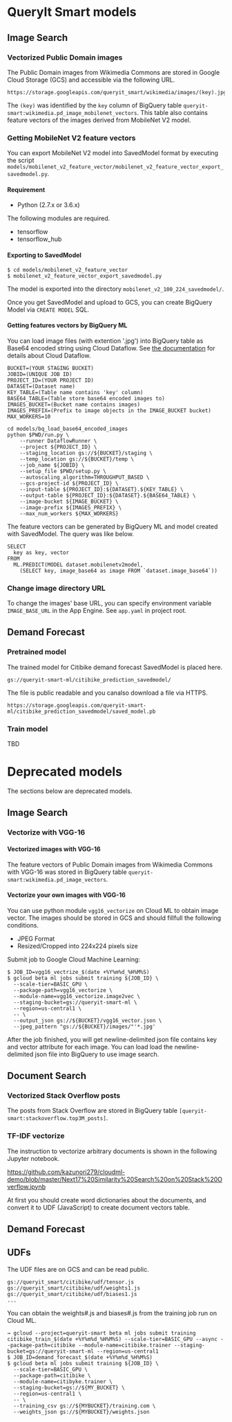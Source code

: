 # QueryIt Smart models

## Image Search

### Vectorized Public Domain images

The Public Domain images from Wikimedia Commons are stored in Google Cloud Storage (GCS) and accessible via the following URL.

```
https://storage.googleapis.com/queryit_smart/wikimedia/images/(key).jpg
```

The `(key)` was identified by the `key` column of BigQuery table `queryit-smart:wikimedia.pd_image_mobilenet_vectors`.
This table also contains feature vectors of the images derived from MobileNet V2 model.

### Getting MobileNet V2 feature vectors

You can export MobileNet V2 model into SavedModel format by executing the script
`models/mobilenet_v2_feature_vector/mobilenet_v2_feature_vector_export_savedmodel.py`.

#### Requirement

- Python (2.7.x or 3.6.x)

The following modules are required.

- tensorflow
- tensorflow_hub

#### Exporting to SavedModel

```
$ cd models/mobilenet_v2_feature_vector
$ mobilenet_v2_feature_vector_export_savedmodel.py
```

The model is exported into the directory `mobilenet_v2_100_224_savedmodel/`.

Once you get SavedModel and upload to GCS, you can create BigQuery Model via `CREATE MODEL` SQL.

#### Getting features vectors by BigQuery ML

You can load image files (with extention '.jpg') into BigQuery table as Base64 encoded string
using Cloud Dataflow.
See [the documentation](https://cloud.google.com/dataflow/docs/quickstarts/quickstart-python) for details about Cloud Dataflow.

```
BUCKET=(YOUR STAGING BUCKET)
JOBID=(UNIQUE JOB ID)
PROJECT_ID=(YOUR PROJECT ID)
DATASET=(Dataset name)
KEY_TABLE=(Table name contains 'key' column)
BASE64_TABLE=(Table store base64 encoded images to)
IMAGES_BUCKET=(Bucket name contains images)
IMAGES_PREFIX=(Prefix to image objects in the IMAGE_BUCKET bucket)
MAX_WORKERS=10

cd models/bq_load_base64_encoded_images
python $PWD/run.py \
    --runner DataflowRunner \
    --project ${PROJECT_ID} \
    --staging_location gs://${BUCKET}/staging \
    --temp_location gs://${BUCKET}/temp \
    --job_name ${JOBID} \
    --setup_file $PWD/setup.py \
    --autoscaling_algorithm=THROUGHPUT_BASED \
    --gcs-project-id ${PROJECT_ID} \
    --input-table ${PROJECT_ID}:${DATASET}.${KEY_TABLE} \
    --output-table ${PROJECT_ID}:${DATASET}.${BASE64_TABLE} \
    --image-bucket ${IMAGE_BUCKET} \
    --image-prefix ${IMAGES_PREFIX} \
    --max_num_workers ${MAX_WORKERS}
```

The feature vectors can be generated by BigQuery ML and model created with SavedModel.
The query was like below.

```
SELECT
  key as key, vector
FROM
  ML.PREDICT(MODEL dataset.mobilenetv2model,
    (SELECT key, image_base64 as image FROM `dataset.image_base64`))
```

### Change image directory URL

To change the images' base URL, you can specify environment variable `IMAGE_BASE_URL` in the App Engine.
See `app.yaml` in project root.

## Demand Forecast

### Pretrained model

The trained model for Citibike demand forecast SavedModel is placed here.

`gs://queryit-smart-ml/citibike_prediction_savedmodel/`

The file is public readable and you canalso download a file via HTTPS.

`https://storage.googleapis.com/queryit-smart-ml/citibike_prediction_savedmodel/saved_model.pb`

### Train model

TBD

# Deprecated models

The sections below are deprecated models.

## Image Search

### Vectorize with VGG-16

#### Vectorized images with VGG-16

The feature vectors of Public Domain images from Wikimedia Commons with VGG-16 was stored in BigQuery table `queryit-smart:wikimedia.pd_image_vectors`.

#### Vectorize your own images with VGG-16

You can use python module `vgg16_vectorize` on Cloud ML to obtain image vector.
The images should be stored in GCS and should fillfull the following conditions.

- JPEG Format
- Resized/Cropped into 224x224 pixels size

Submit job to Google Cloud Machine Learning:

```
$ JOB_ID=vgg16_vectrize_$(date +%Y%m%d_%H%M%S)
$ gcloud beta ml jobs submit training ${JOB_ID} \
  --scale-tier=BASIC_GPU \
  --package-path=vgg16_vectorize \
  --module-name=vgg16_vectorize.image2vec \
  --staging-bucket=gs://queryit-smart-ml \
  --region=us-central1 \
  -- \
  --output_json gs://${BUCKET}/vgg16_vector.json \
  --jpeg_pattern "gs://${BUCKET}/images/"'*.jpg'
```

After the job finished, you will get newline-delimited json file contains key and vector attribute for each image.
You can load load the newline-delimited json file into BigQuery to use image search.

## Document Search

### Vectorized Stack Overflow posts

The posts from Stack Overflow are stored in BigQuery table `[queryit-smart:stackoverflow.top3M_posts]`.

### TF-IDF vectorize

The instruction to vectorize arbitrary documents is shown in the following Jupyter notebook.

https://github.com/kazunori279/cloudml-demo/blob/master/Next17%20Similarity%20Search%20on%20Stack%20Overflow.ipynb

At first you should create word dictionaries about the documents, and convert it to UDF (JavaScript) to create document vectors table.

## Demand Forecast

## UDFs

The UDF files are on GCS and can be read public.

```
gs://queryit_smart/citibike/udf/tensor.js
gs://queryit_smart/citibike/udf/weights1.js
gs://queryit_smart/citibike/udf/biases1.js
...
```

You can obtain the weights#.js and biases#.js from the training job run on Cloud ML.

```
→ gcloud --project=queryit-smart beta ml jobs submit training citibike_train_$(date +%Y%m%d_%H%M%S) --scale-tier=BASIC_GPU --async --package-path=citibike --module-name=citibike.trainer --staging-bucket=gs://queryit-smart-ml --region=us-central1
$ JOB_ID=demand_forecast_$(date +%Y%m%d_%H%M%S)
$ gcloud beta ml jobs submit training ${JOB_ID} \
  --scale-tier=BASIC_GPU \
  --package-path=citibike \
  --module-name=citibyke.trainer \
  --staging-bucket=gs://${MY_BUCKET} \
  --region=us-central1 \
  -- \
  --training_csv gs://${MYBUCKET}/training.com \
  --weights_json gs://${MYBUCKET}/weights.json
```
